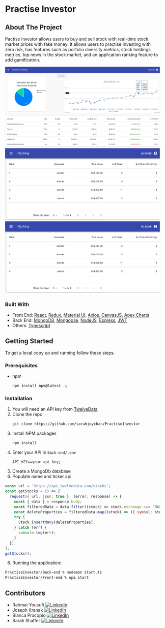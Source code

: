 
# Practise Investor
## About The Project
Pactise Investor allows users to buy and sell stock with real-time stock market prices with fake money. It allows users to practise investing with zero risk, has features such as porfolio diversity metrics, stock holdings metrics, top news in the stock market, and an application ranking feature to add gamification.

![Practise Investor Screen Shot 1](./preview_images/Practise-preview1.png)
![Practise Investor Screen Shot 2](./preview_images/Practise-preview2.png)
![Practise Investor Screen Shot 3](./preview_images/Practise-preview2.png)

### Built With

* Front End: [React](https://reactjs.org/), [Redux](https://redux.js.org/), [Material UI](https://material-ui.com/), [Axios](https://axios-http.com/), [CanvasJS](https://canvasjs.com/), [Apex Charts](https://apexcharts.com/)
* Back End: [MongoDB](https://www.mongodb.com/), [Mongoose](https://mongoosejs.com/), [NodeJS](https://nodejs.org/en/), [Express](http://expressjs.com/), [JWT](https://jwt.io/)
* Others: [Typescript](https://www.typescriptlang.org/)

## Getting Started

To get a local copy up and running follow these steps.

### Prerequisites

* npm
  ```sh
  npm install npm@latest -g
  ```

### Installation

1. You will need an API key from [TwelveData](https://twelvedata.com/)
2. Clone the repo
   ```sh
   git clone https://github.com/sarahjoychan/PractiseInvestor
   ```
3. Install NPM packages
   ```sh
   npm install
   ```
4. Enter your API in `Back-end/.env`
   ```JS
   API_KEY==your_api_key;
   ```
6. Create a MongoDb database
5. Populate name and ticker api
```js
const url = 'https://api.twelvedata.com/stocks';
const getStocks = () => {
  request({ url, json: true }, (error, response) => {
    const { data } = response.body;
    const filteredData = data.filter((stock) => stock.exchange === 'NASDAQ' && stock.type === 'Common Stock');
    const deleteProperties = filteredData.map((stock) => ({ symbol: stock.symbol, name: stock.name }));
    try {
      Stock.insertMany(deleteProperties);
    } catch (err) {
      console.log(err);
    }
  });
};
getStocks();
```
6. Running the application:
```sh
PractiseInvestor/Back-end % nodemon start.ts
PractiseInvestor/Front-end % npm start
```

## Contributors
* Rahmat Yousufi [![LinkedIn][linkedin-shield]](https://www.linkedin.com/in/rahmatyousufi/)
* Joseph Kranak [![LinkedIn][linkedin-shield]](https://www.linkedin.com/in/joseph-kranak/)
* Bianca Procopio [![LinkedIn][linkedin-shield]](https://www.linkedin.com/in/bianca-procopio/)
* Sarah Shaffer [![LinkedIn][linkedin-shield]](https://www.linkedin.com/in/sarah-shaffer-63a662208/)

[linkedin-shield]: https://img.shields.io/badge/-LinkedIn-black.svg?style=for-the-badge&logo=linkedin&colorB=555
